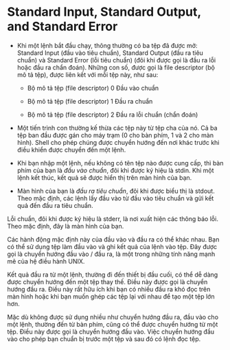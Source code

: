 # Standard Input, Standard Output, and Standard Error
* Khi một lệnh bắt đầu chạy, thông thường có  ba tệp đã được mở: Standard Input (đầu vào tiêu chuẩn), Standard Output (đầu ra tiêu chuẩn) và Standard Error (lỗi tiêu chuẩn) (đôi khi được gọi là đầu ra lỗi hoặc đầu ra chẩn đoán). Những con số, được gọi là file descriptor (bộ mô tả tệp), được liên kết với mỗi tệp này, như sau:
  * Bộ mô tả tệp (file descriptor) 0 Đầu vào chuẩn

  * Bộ mô tả tệp (file descriptor) 1 Đầu ra chuẩn

  * Bộ mô tả tệp (file descriptor) 2 Đầu ra lỗi chuẩn (chẩn đoán)

* Một tiến trình con thường kế thừa các tệp này từ tệp cha của nó. Cả ba tệp ban đầu được gán cho máy trạm (0 cho bàn phím, 1 và 2 cho màn hình). Shell cho phép chúng được chuyển hướng đến nơi khác trước khi điều khiển được chuyển đến một lệnh.

* Khi bạn nhập một lệnh, nếu không có tên tệp nào được cung cấp, thì bàn phím của bạn là _đầu vào chuẩn_, đôi khi được ký hiệu là stdin. Khi một lệnh kết thúc, kết quả sẽ được hiển thị trên màn hình của bạn.

* Màn hình của bạn là _đầu ra tiêu chuẩn_, đôi khi được biểu thị là stdout. Theo mặc định, các lệnh lấy đầu vào từ đầu vào tiêu chuẩn và gửi kết quả đến đầu ra tiêu chuẩn.

Lỗi chuẩn, đôi khi được ký hiệu là stderr, là nơi xuất hiện các thông báo lỗi. Theo mặc định, đây là màn hình của bạn.

Các hành động mặc định này của đầu vào và đầu ra có thể khác nhau. Bạn có thể sử dụng tệp làm đầu vào và ghi kết quả của lệnh vào tệp. Đây được gọi là chuyển hướng đầu vào / đầu ra, là một trong những tính năng mạnh mẽ của hệ điều hành UNIX.

Kết quả đầu ra từ một lệnh, thường đi đến thiết bị đầu cuối, có thể dễ dàng được chuyển hướng đến một tệp thay thế. Điều này được gọi là chuyển hướng đầu ra. Điều này rất hữu ích khi bạn có nhiều đầu ra khó đọc trên màn hình hoặc khi bạn muốn ghép các tệp lại với nhau để tạo một tệp lớn hơn.

Mặc dù không được sử dụng nhiều như chuyển hướng đầu ra, đầu vào cho một lệnh, thường đến từ bàn phím, cũng có thể được chuyển hướng từ một tệp. Điều này được gọi là chuyển hướng đầu vào. Việc chuyển hướng đầu vào cho phép bạn chuẩn bị trước một tệp và sau đó có lệnh đọc tệp.
